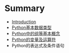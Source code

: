 # Summary

* [Introduction](README.md)
* [Python基本数据类型](基本数据类型.md)
* [Python中的组等基本概念](python中的组等基本概念.md)
* [Python的变量及运算符](Python的变量及运算符.md)
* Python的表达式及条件语句


